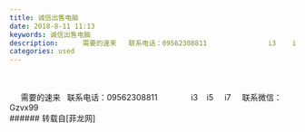 ```yaml
---
title: 诚信出售电脑
date: 2018-8-11 11:13
keywords: 诚信出售电脑
description:      需要的速来   联系电话：09562308811               i3    i5     i7     联系微信：Gzvx99
categories: used
---
```

<td class="t_f" id="postmessage_1625224">

<br/>
<br/>
     需要的速来   联系电话：09562308811               i3    i5     i7     联系微信：Gzvx99<br/>
</td>
###### 转载自[菲龙网]